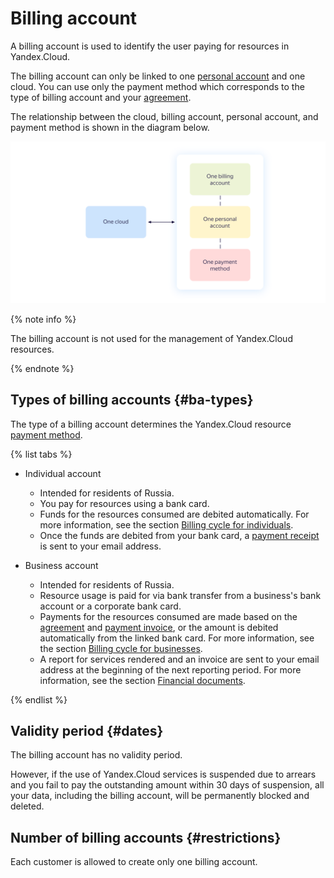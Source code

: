 # Billing account

A billing account is used to identify the user paying for resources in Yandex.Cloud.

The billing account can only be linked to one [personal account](personal-account.md) and one cloud. You can use only the payment method which corresponds to the type of billing account and your [agreement](contract.md).

The relationship between the cloud, billing account, personal account, and payment method is shown in the diagram below.

![image](../_assets/cloud-billing-account.png)

{% note info %}

The billing account is not used for the management of Yandex.Cloud resources.

{% endnote %}

## Types of billing accounts {#ba-types}

The type of a billing account determines the Yandex.Cloud resource [payment method](../payment/payment-methods.md).

{% list tabs %}

- Individual account
  
  - Intended for residents of Russia.
  - You pay for resources using a bank card.
  - Funds for the resources consumed are debited automatically. For more information, see the section [Billing cycle for individuals](../payment/billing-cycle-individual.md).
  - Once the funds are debited from your bank card, a [payment receipt](individual-bill.md) is sent to your email address.
  
- Business account
  
  - Intended for residents of Russia.
  - Resource usage is paid for via bank transfer from a business's bank account or a corporate bank card.
  - Payments for the resources consumed are made based on the [agreement](../concepts/contract.md) and [payment invoice](bill.md), or the amount is debited automatically from the linked bank card. For more information, see the section [Billing cycle for businesses](../payment/billing-cycle-business.md).
  - A report for services rendered and an invoice are sent to your email address at the beginning of the next reporting period. For more information, see the section [Financial documents](../payment/documents.md).
  
{% endlist %}

## Validity period {#dates}

The billing account has no validity period.

However, if the use of Yandex.Cloud services is suspended due to arrears and you fail to pay the outstanding amount within 30 days of suspension, all your data, including the billing account, will be permanently blocked and deleted.

## Number of billing accounts {#restrictions}

Each customer is allowed to create only one billing account.

